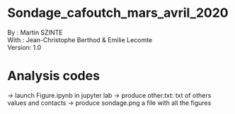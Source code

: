# Sondage_cafoutch_mars_avril_2020
By :      Martin SZINTE<br/>
With :    Jean-Christophe Berthod & Emilie Lecomte<br/>
Version:  1.0<br/>

# Analysis codes
-> launch Figure.ipynb in jupyter lab
-> produce other.txt: txt of others values and contacts
-> produce sondage.png a file with all the figures

